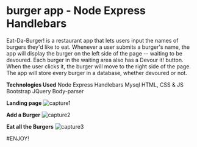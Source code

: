 # burger app - Node Express Handlebars

Eat-Da-Burger! is a restaurant app that lets users input the names of burgers they'd like to eat. Whenever a user submits a burger's name, the app will display the burger on the left side of the page -- waiting to be devoured. Each burger in the waiting area also has a Devour it! button. When the user clicks it, the burger will move to the right side of the page. The app will store every burger in a database, whether devoured or not.

**Technologies Used**
Node Express Handlebars
Mysql
HTML, CSS & JS
Bootstrap
JQuery
Body-parser

**Landing page**
![capture1](https://user-images.githubusercontent.com/29411395/30142793-8167a40a-9337-11e7-9b9b-5f546b6bb946.JPG)

**Add a Burger**
![capture2](https://user-images.githubusercontent.com/29411395/30142795-83fea63c-9337-11e7-8173-28aee01b7a4f.JPG)

**Eat all the Burgers**
![capture3](https://user-images.githubusercontent.com/29411395/30142801-85d148ca-9337-11e7-9887-6c6d188e9db5.JPG)

#ENJOY!
